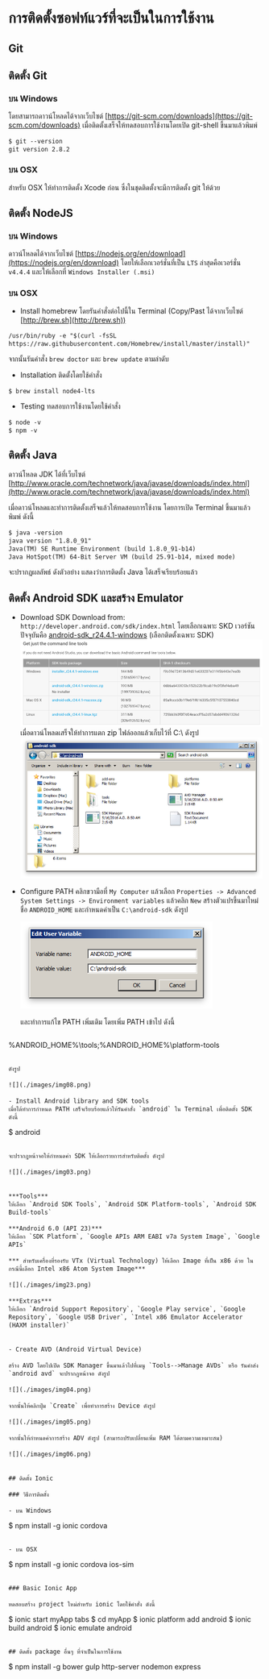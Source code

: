 # การติดตั้งซอฟท์แวร์ที่จะเป็นในการใช้งาน

## Git
## ติดตั้ง Git
### บน Windows

โดยสามารถดาวน์โหลดได้จากเว็บไซต์​ [https://git-scm.com/downloads](https://git-scm.com/downloads)
เมื่อติดตั้งเสร็จให้ทดสอบการใช้งานโดยเปิด git-shell ขึ้นมาแล้วพิมพ์

```
$ git --version
git version 2.8.2

```

### บน OSX

สำหรับ OSX ให้ทำการติดตั้ง Xcode ก่อน ซึ่งในชุดติดตั้งจะมีการติดตั้ง git ให้ด้วย

## ติดตั้ง NodeJS

### บน Windows

ดาวน์โหลดได้จากเว็บไซต์ [https://nodejs.org/en/download](https://nodejs.org/en/download) โดยให้เลือกเวอร์ชั่นที่เป็น `LTS` ล่าสุดคือเวอร์ชั่น `v4.4.4`  และให้เลือกที่ `Windows Installer (.msi)`

### บน OSX

- Install homebrew
โดยรันคำสั่งต่อไปนี้ใน Terminal (Copy/Past ได้จากเว็บไซต์ [http://brew.sh](http://brew.sh))

```
/usr/bin/ruby -e "$(curl -fsSL https://raw.githubusercontent.com/Homebrew/install/master/install)"
```

จากนั้นรันคำสั่ง `brew doctor` และ `brew update` ตามลำดับ

- Installation
ติดตั้งโดยใช้คำสั่ง

```
$ brew install node4-lts
```

- Testing
ทดสอบการใช้งานโดยใช้คำสั่ง

```
$ node -v
$ npm -v
```

## ติดตั้ง Java

ดาวน์โหลด JDK ได้ที่เว็บไซต์ [http://www.oracle.com/technetwork/java/javase/downloads/index.html](http://www.oracle.com/technetwork/java/javase/downloads/index.html)

เมื่อดาวน์โหลดและทำการติดตั้งเสร็จแล้วให้ทดสอบการใช้งาน โดยการเปิด Terminal ขึ้นมาแล้วพิมพ์ ดังนี้

```
$ java -version
java version "1.8.0_91"
Java(TM) SE Runtime Environment (build 1.8.0_91-b14)
Java HotSpot(TM) 64-Bit Server VM (build 25.91-b14, mixed mode)
```

จะปรากฎผลลัพธ์ ดังตัวอย่าง แสดงว่าการติดตั้ง Java ได้เสร็จเรียบร้อยแล้ว

## ติดตั้ง Android SDK และสร้าง Emulator

- Download SDK
Download from: `http://developer.android.com/sdk/index.html`  โดยเลือกเฉพาะ SKD เวอร์ชันปัจจุบันคือ [android-sdk_r24.4.1-windows](http://dl.google.com/android/android-sdk_r24.4.1-windows.zip) (เลือกติดตั้งเฉพาะ SDK)
![](./images/img01.png)
เมื่อดาวน์โหลดเสร็จให้ทำการแตก zip ไฟล์ออกแล้วเก็บไว้ที่ C:\ ดังรูป
![](./images/img02.png)

- Configure PATH
  คลิกขวามือที่ `My Computer` แล้วเลือก `Properties -> Advanced System Settings -> Environment variables` แล้วคลิก `New` สร้างตัวแปรขึ้นมาใหม่ชื่อ `ANDROID_HOME` และกำหนดค่าเป็น `C:\android-sdk` ดังรูป

  ![](./images/img07.png)

  และทำการแก้ไข PATH เพิ่มเติม โดยเพิ่ม PATH เข้าไป ดังนี้

  ```
%ANDROID_HOME%\tools;%ANDROID_HOME%\platform-tools
  ```

  ดังรูป

  ![](./images/img08.png)

- Install Android library and SDK tools
เมื่อได้ทำการกำหนด PATH เสร็จเรียบร้อยแล้วให้รันคำสั่ง `android` ใน Terminal เพื่อติดตั้ง SDK ดังนี้

```
$ android
```

จะปรากฎหน้าจอให้กำหนดค่า SDK ให้เลือกรายการสำหรับติดตั้ง ดังรูป

![](./images/img03.png)


***Tools***
ให้เลือก `Android SDK Tools`, `Android SDK Platform-tools`, `Android SDK Build-tools`

***Android 6.0 (API 23)***
ให้เลือก `SDK Platform`, `Google APIs ARM EABI v7a System Image`, `Google APIs`

*** สำหรับเครื่องที่รองรับ VTx (Virtual Technology) ให้เลือก Image ที่เป็น x86 ด้วย ในกรณีนี้เลือก Intel x86 Atom System Image***

![](./images/img23.png)

***Extras***
ให้เลือก `Android Support Repository`, `Google Play service`, `Google Repository`, `Google USB Driver`, `Intel x86 Emulator Accelerator (HAXM installer)`


- Create AVD (Android Virtual Device)

สร้าง AVD โดยไปเปิด SDK Manager ขึ้นมาแล้วไปที่เมนู `Tools-->Manage AVDs` หรือ รันคำส่ง `android avd` จะปรากฎหน้าจอ ดังรูป

![](./images/img04.png)

จากนั้นให้คลิกปุ่ม `Create` เพื่อทำการสร้าง Device ดังรูป

![](./images/img05.png)

จากนั้นให้กำหนดค่าการสร้าง ADV ดังรูป (สามารถปรับเปลี่ยนเพิ่ม RAM ได้ตามความเหมาะสม)

![](./images/img06.png)


## ติดตั้ง Ionic

### วิธีการติดตั้ง

- บน Windows

```
$ npm install -g ionic cordova
```

- บน OSX

```
$ npm install -g ionic cordova ios-sim
```

### Basic Ionic App

ทดสอบสร้าง project ใหม่สำหรับ ionic โดยใช้คำสั่ง ดังนี้

```
$ ionic start myApp tabs
$ cd myApp
$ ionic platform add android
$ ionic build android
$ ionic emulate android
```

## ติดตั้ง package อื่นๆ ที่จำเป็นในการใช้งาน

```
$ npm install -g bower gulp http-server nodemon express
```